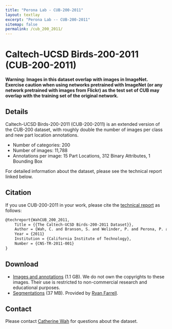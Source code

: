 ```yaml
---
title: "Perona Lab - CUB-200-2011"
layout: textlay
excerpt: "Perona Lab -- CUB-200-2011"
sitemap: false
permalink: /cub_200_2011/
---
```


# Caltech-UCSD Birds-200-2011 (CUB-200-2011)

**Warning: Images in this dataset overlap with images in ImageNet. Exercise caution when using networks pretrained with ImageNet (or any network pretrained with images from Flickr) as the test set of CUB may overlap with the training set of the original network.**

## Details
Caltech-UCSD Birds-200-2011 (CUB-200-2011) is an extended version of the CUB-200 dataset, with roughly double the number of images per class and new part location annotations. 
* Number of categories: 200  
* Number of images: 11,788  
* Annotations per image: 15 Part Locations, 312 Binary Attributes, 1 Bounding Box  

For detailed information about the dataset, please see the technical report linked below. 

## Citation
If you use CUB-200-2011 in your work, please cite the [technical report](https://resolver.caltech.edu/CaltechAUTHORS:20111026-120541847) as follows: 

```latex
@techreport{WahCUB_200_2011,
	Title = {{The Caltech-UCSD Birds-200-2011 Dataset}},
	Author = {Wah, C. and Branson, S. and Welinder, P. and Perona, P. and Belongie, S.},
	Year = {2011}
	Institution = {California Institute of Technology},
	Number = {CNS-TR-2011-001}
}
```

## Download
* [Images and annotations](https://data.caltech.edu/records/20098) (1.1 GB). We do not own the copyrights to these images. Their use is restricted to non-commercial research and educational purposes. 
* [Segmentations](https://data.caltech.edu/records/20097) (37 MB). Provided by [Ryan Farrell](https://scholar.google.com/citations?user=56EZh6YAAAAJ&hl=en). 

## Contact
Please contact [Catherine Wah](https://scholar.google.com/citations?user=rCDdLUsAAAAJ&hl=en) for questions about the dataset.
